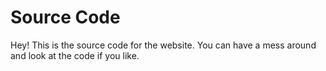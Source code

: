 # Source Code
Hey! This is the source code for the website.
You can have a mess around and look at the code if you like.
